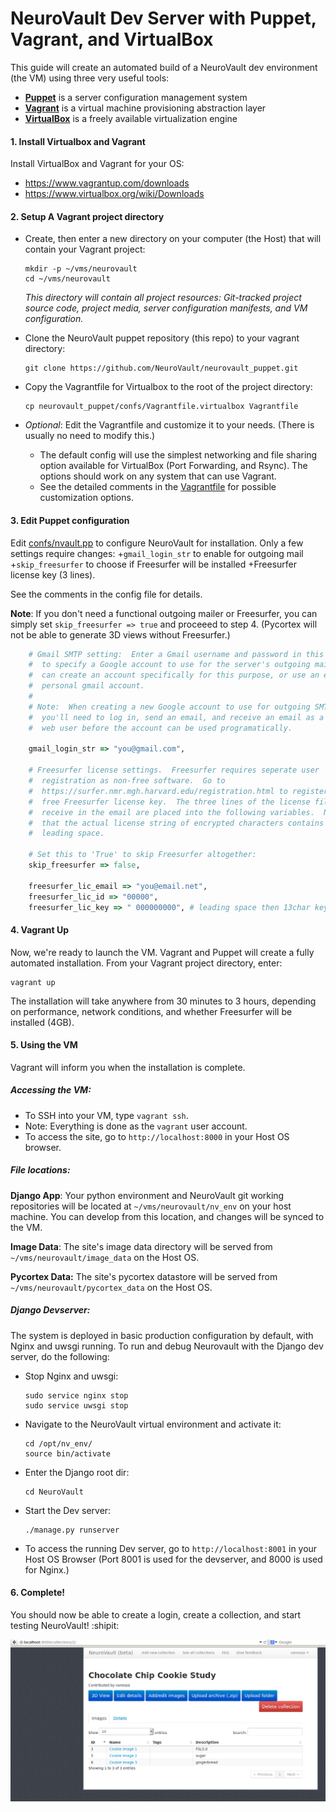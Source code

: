 # NeuroVault Dev Server with Puppet, Vagrant, and VirtualBox
This guide will create an automated build of a NeuroVault dev environment (the VM) using three very useful tools:

+ **[Puppet](http://puppetlabs.com/puppet/what-is-puppet)** is a server configuration management system
+ **[Vagrant](http://vagrantup.com)** is a virtual machine provisioning abstraction layer
+ **[VirtualBox](https://www.virtualbox.org/)** is a freely available virtualization engine

#### 1. Install Virtualbox and Vagrant
Install VirtualBox and Vagrant for your OS:

+ https://www.vagrantup.com/downloads
+ https://www.virtualbox.org/wiki/Downloads

#### 2. Setup A Vagrant project directory
+ Create, then enter a new directory on your computer (the Host) that will contain your Vagrant project:
    ```
    mkdir -p ~/vms/neurovault
    cd ~/vms/neurovault
    ```

    _This directory will contain all project resources:  Git-tracked project source code, project media, server configuration manifests, and VM configuration._

+ Clone the NeuroVault puppet repository (this repo) to your vagrant directory:

    ```
    git clone https://github.com/NeuroVault/neurovault_puppet.git
    ```

+ Copy the Vagrantfile for Virtualbox to the root of the project directory:
    ```
    cp neurovault_puppet/confs/Vagrantfile.virtualbox Vagrantfile
    ```

+ _Optional_: Edit the Vagrantfile and customize it to your needs.  (There is usually no need to modify this.)
    - The default config will use the simplest networking and file sharing option available for VirtualBox (Port Forwarding, and Rsync).  The options should work on any system that can use Vagrant.
    - See the detailed comments in the [Vagrantfile](../Vagrantfile.virtualbox) for possible customization options.

#### 3. Edit Puppet configuration
Edit [confs/nvault.pp](../confs/nvault.pp) to configure NeuroVault for installation.  Only a few settings require changes:
+`gmail_login_str` to enable for outgoing mail
+`skip_freesurfer` to choose if Freesurfer will be installed
+Freesurfer license key (3 lines).
 
See the comments in the config file for details.

__Note__:  If you don't need a functional outgoing mailer or Freesurfer, you can simply set `skip_freesurfer => true` and proceeed to step 4.  (Pycortex will not be able to generate 3D views without Freesurfer.)

```ruby
    # Gmail SMTP setting:  Enter a Gmail username and password in this format
    #  to specify a Google account to use for the server's outgoing mail.  You
    #  can create an account specifically for this purpose, or use an existing
    #  personal gmail account.
    #
    # Note:  When creating a new Google account to use for outgoing SMTP,
    #  you'll need to log in, send an email, and receive an email as a normal
    #  web user before the account can be used programatically.

    gmail_login_str => "you@gmail.com",

    # Freesurfer license settings.  Freesurfer requires seperate user
    #  registration as non-free software.  Go to
    #  https://surfer.nmr.mgh.harvard.edu/registration.html to register for a
    #  free Freesurfer license key.  The three lines of the license file you
    #  receive in the email are placed into the following variables.  Note
    #  that the actual license string of encrypted characters contains a
    #  leading space.

    # Set this to 'True' to skip Freesurfer altogether:
    skip_freesurfer => false,

    freesurfer_lic_email => "you@email.net",
    freesurfer_lic_id => "00000",
    freesurfer_lic_key => " 000000000", # leading space then 13char key
```

#### 4. Vagrant Up
Now, we're ready to launch the VM.  Vagrant and Puppet will create a fully automated installation.  From your Vagrant project directory, enter:

    vagrant up

The installation will take anywhere from 30 minutes to 3 hours, depending on performance, network conditions, and whether Freesurfer will be installed (4GB).

#### 5. Using the VM

Vagrant will inform you when the installation is complete.

##### Accessing the VM:

+ To SSH into your VM, type `vagrant ssh`.
+ Note:  Everything is done as the `vagrant` user account.
+ To access the site, go to `http://localhost:8000` in your Host OS browser.

##### File locations:

  **Django App**: Your python environment and NeuroVault git working repositories will be located at `~/vms/neurovault/nv_env` on your host machine.  You can develop from this location, and changes will be synced to the VM.

  **Image Data**:  The site's image data directory will be served from `~/vms/neurovault/image_data` on the Host OS.

  **Pycortex Data:** The site's pycortex datastore will be served from `~/vms/neurovault/pycortex_data` on the Host OS.  


##### Django Devserver:
The system is deployed in basic production configuration by default, with Nginx and uwsgi running.  To run and debug Neurovault with the Django dev server, do the following:

+ Stop Nginx and uwsgi:

    ```
    sudo service nginx stop
    sudo service uwsgi stop
    ```

+ Navigate to the NeuroVault virtual environment and activate it:

    ```
    cd /opt/nv_env/
    source bin/activate
    ```

+ Enter the Django root dir:

    ```
    cd NeuroVault
    ```

+ Start the Dev server:

    ```
    ./manage.py runserver
    ```

+ To access the running Dev server, go to `http://localhost:8001` in your Host OS Browser (Port 8001 is used for the devserver, and 8000 is used for Nginx.)

#### 6. Complete!
You should now be able to create a login, create a collection, and start testing NeuroVault! :shipit:

![Cookie Collection](img/neurocookie.png "Cookies!")
